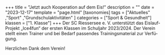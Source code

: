 +++
title = "Jetzt auch Kooperation auf dem Eis!"
description = ""
date = "2023-12-17"
template = "page.html"
[taxonomies]
tags = ["Aktuelles" ,"Sport" ,"Grundschulaktivitäten" ]
categories = ["Sport & Gesundheit"]
klassen = ["1. Klasse"]
+++
Der SC Riessersee e. V. unterstützt das Eislauf-Projekt „Ice4fun“ der ersten Klassen im Schuljahr 2023/2024. Der Verein stellt einen Trainer und bei Bedarf passendes Trainingsmaterial zur Verfü-gung.

Herzlichen Dank dem Verein!

<!-- more -->

